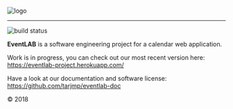 ![logo](https://raw.githubusercontent.com/tarjmp/eventlab-doc/master/logo/logo-small.png)

---

![build status](https://travis-ci.org/tarjmp/eventlab.svg?branch=master)

**EventLAB** is a software engineering project for a calendar web application.

Work is in progress, you can check out our most recent version here:
https://eventlab-project.herokuapp.com/

Have a look at our documentation and software license: https://github.com/tarjmp/eventlab-doc

© 2018
